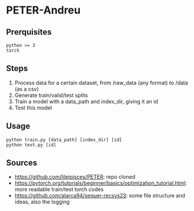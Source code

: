 # PETER-Andreu


## Prerquisites
```
python >= 3
torch
```

## Steps
1. Process data for a certain dataset, from /raw_data (any format) to /data (as a csv)
2. Generate train/valid/test splits
3. Train a model with a data_path and index_dir, giving it an id
4. Test this model

## Usage
```
python train.py [data_path] [index_dir] [id]
python test.py [id]
```

## Sources
- https://github.com/lileipisces/PETER: repo cloned
- https://pytorch.org/tutorials/beginner/basics/optimization_tutorial.html: more readable train/test torch codes
- https://github.com/alarca94/sequer-recsys23: some file structure and ideas, also the logging
